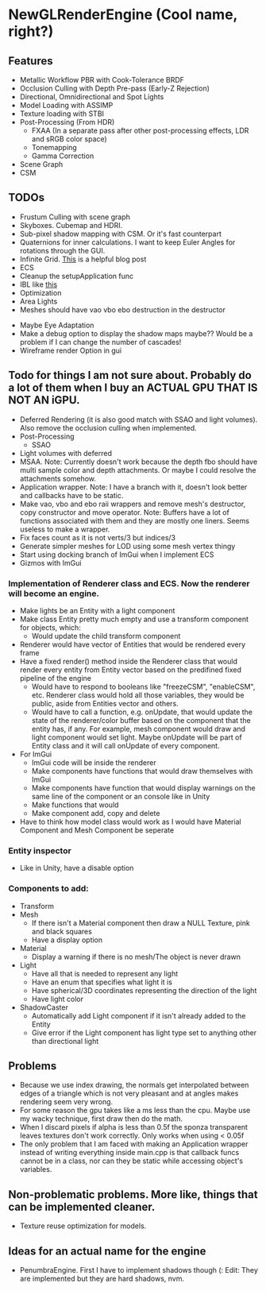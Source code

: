 <!--- https://github.com/adam-p/markdown-here/wiki/Markdown-Cheatsheet#headers -->
# NewGLRenderEngine (Cool name, right?)

## Features
* Metallic Workflow PBR with Cook-Tolerance BRDF
* Occlusion Culling with Depth Pre-pass (Early-Z Rejection)
* Directional, Omnidirectional and Spot Lights
* Model Loading with ASSIMP
* Texture loading with STBI
* Post-Processing (From HDR)
	* FXAA (In a separate pass after other post-processing effects, LDR and sRGB color space)
	* Tonemapping
	* Gamma Correction
* Scene Graph
* CSM

## TODOs
* Frustum Culling with scene graph
* Skyboxes. Cubemap and HDRI.
* Sub-pixel shadow mapping with CSM. <!--Here I'd like to save [this](https://disqus.com/by/disqus_XCUOEk9iLH/?) comment on LearnOpenGL) --> Or it's fast counterpart <!--http://www.kunzhou.net/2009/subpixel_shadow.pdf-->
* Quaternions for inner calculations. I want to keep Euler Angles for rotations through the GUI.
* Infinite Grid. [This](http://asliceofrendering.com/scene%20helper/2020/01/05/InfiniteGrid/) is a helpful blog post
* ECS
* Cleanup the setupApplication func
* IBL like [this](https://www.youtube.com/watch?v=qbDrqARX07o&t=1131s)
* Optimization
* Area Lights
* Meshes should have vao vbo ebo destruction in the destructor
<!--* Interpolate better between cascades <!--https://learn.microsoft.com/en-us/windows/win32/dxtecharts/cascaded-shadow-maps-->
<!--* Improve CSM Quality <!--https://learn.microsoft.com/en-us/windows/win32/dxtecharts/common-techniques-to-improve-shadow-depth-maps-->
* Maybe Eye Adaptation
* Make a debug option to display the shadow maps maybe?? Would be a problem if I can change the number of cascades!
* Wireframe render Option in gui

## Todo for things I am not sure about. Probably do a lot of them when I buy an ACTUAL GPU THAT IS NOT AN iGPU.
* Deferred Rendering (it is also good match with SSAO and light volumes). Also remove the occlusion culling when implemented.
* Post-Processing
	* SSAO
* Light volumes with deferred
* MSAA. Note: Currently doesn't work because the depth fbo should have multi sample color and depth attachments. Or maybe I could resolve the attachments somehow.
* Application wrapper. Note: I have a branch with it, doesn't look better and callbacks have to be static.
* Make vao, vbo and ebo raii wrappers and remove mesh's destructor, copy constructor and move operator. Note: Buffers have a lot of functions associated with them and they are mostly one liners. Seems useless to make a wrapper.
* Fix faces count as it is not verts/3 but indices/3
* Generate simpler meshes for LOD using some mesh vertex thingy
* Start using docking branch of ImGui when I implement ECS
* Gizmos with ImGui

### Implementation of Renderer class and ECS. Now the renderer will become an engine.
* Make lights be an Entity with a light component
* Make class Entity pretty much empty and use a transform component for objects, which:
	* Would update the child transform component
* Renderer would have vector of Entities that would be rendered every frame
* Have a fixed render() method inside the Renderer class that would render every entity from Entity vector based on the predifined fixed pipeline of the engine
	* Would have to respond to booleans like "freezeCSM", "enableCSM", etc. Renderer class would hold all those variables, they would be public, aside from Entities vector and others.
	* Would have to call a function, e.g. onUpdate, that would update the state of the renderer/color buffer based on the component that the entity has, if any. For example, mesh component would draw and light component would set light. Maybe onUpdate will be part of Entity class and it will call onUpdate of every component.
* For ImGui
	* ImGui code will be inside the renderer
	* Make components have functions that would draw themselves with ImGui
	* Make components have function that would display warnings on the same line of the component or an console like in Unity
	* Make functions that would 
	* Make component add, copy and delete
* Have to think how model class would work as I would have Material Component and Mesh Component be seperate

### Entity inspector
* Like in Unity, have a disable option

### Components to add:
* Transform
* Mesh
	* If there isn't a Material component then draw a NULL Texture, pink and black squares
	* Have a display option
* Material
	* Display a warning if there is no mesh/The object is never drawn
* Light
	* Have all that is needed to represent any light
	* Have an enum that specifies what light it is
	* Have spherical/3D coordinates representing the direction of the light
	* Have light color
* ShadowCaster
	* Automatically add Light component if it isn't already added to the Entity
	* Give error if the Light component has light type set to anything other than directional light

## Problems
* Because we use index drawing, the normals get interpolated between edges of a triangle which is not very pleasant and at angles makes rendering seem very wrong.
* For some reason the gpu takes like a ms less than the cpu. Maybe use my wacky technique, first draw then do the math.
* When I discard pixels if alpha is less than 0.5f the sponza transparent leaves textures don't work correctly. Only works when using < 0.05f
* The only problem that I am faced with making an Application wrapper instead of writing everything inside main.cpp is that callback funcs cannot be in a class, nor can they be static while accessing object's variables.

## Non-problematic problems. More like, things that can be implemented cleaner.
* Texture reuse optimization for models.

## Ideas for an actual name for the engine
* PenumbraEngine. First I have to implement shadows though (: Edit: They are implemented but they are hard shadows, nvm.

<!---
## Passes (I have to minimize them, and there will be a lot more)
* Depth Pre-pass
* PBR Pass
* Gradient Skybox Pass (It is ugly but better than nothing)
* Post-Processing pass (all previous passes were rendered on an HDR framebuffer)
-->